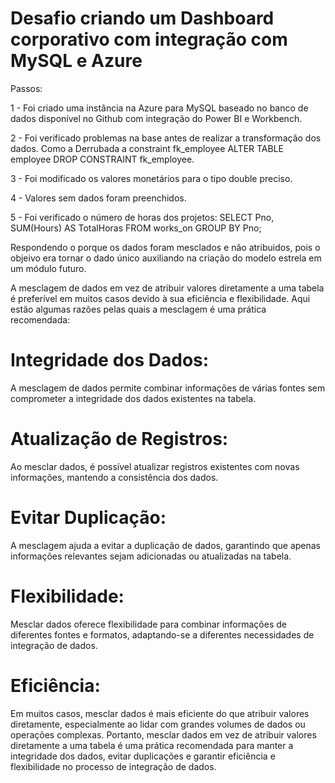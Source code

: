 # Desafio criando um Dashboard corporativo com integração com MySQL e Azure
Passos: 

1 - Foi criado uma instância na Azure para MySQL baseado no banco de dados disponível no Github com integração do Power BI e Workbench. 

2 - Foi verificado problemas na base antes de realizar a transformação dos dados. Como a Derrubada a constraint fk_employee ALTER TABLE employee DROP CONSTRAINT fk_employee.

3 - Foi modificado os valores monetários para o tipo double preciso.

4 - Valores sem dados foram preenchidos. 

5 - Foi verificado o número de horas dos projetos: 
  SELECT Pno, SUM(Hours) AS TotalHoras FROM works_on GROUP BY Pno;

Respondendo o porque os dados foram mesclados e não atribuidos, pois o objeivo era tornar o dado único auxiliando na criação do modelo estrela em um módulo futuro.

A mesclagem de dados em vez de atribuir valores diretamente a uma tabela é preferível em muitos casos devido à sua eficiência e flexibilidade. Aqui estão algumas razões pelas quais a mesclagem é uma prática recomendada:
  # Integridade dos Dados:
  A mesclagem de dados permite combinar informações de várias fontes sem comprometer a integridade dos dados existentes na tabela.
  # Atualização de Registros:
  Ao mesclar dados, é possível atualizar registros existentes com novas informações, mantendo a consistência dos dados.
  # Evitar Duplicação:
  A mesclagem ajuda a evitar a duplicação de dados, garantindo que apenas informações relevantes sejam adicionadas ou atualizadas na tabela.
  # Flexibilidade:
  Mesclar dados oferece flexibilidade para combinar informações de diferentes fontes e formatos, adaptando-se a diferentes necessidades de integração de dados.
  # Eficiência:
  Em muitos casos, mesclar dados é mais eficiente do que atribuir valores diretamente, especialmente ao lidar com grandes volumes de dados ou operações complexas.
  Portanto, mesclar dados em vez de atribuir valores diretamente a uma tabela é uma prática recomendada para manter a integridade dos dados, evitar duplicações e garantir           eficiência e flexibilidade no processo de integração de dados.


